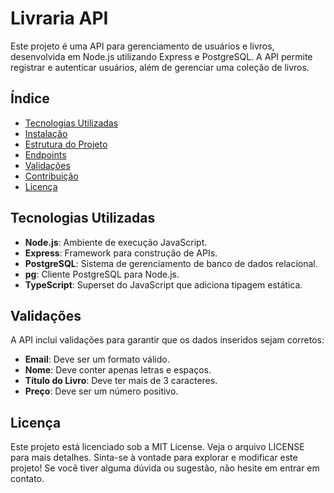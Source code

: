 # Livraria API

Este projeto é uma API para gerenciamento de usuários e livros, desenvolvida em Node.js utilizando Express e PostgreSQL. A API permite registrar e autenticar usuários, além de gerenciar uma coleção de livros.

## Índice

- [Tecnologias Utilizadas](#tecnologias-utilizadas)
- [Instalação](#instalação)
- [Estrutura do Projeto](#estrutura-do-projeto)
- [Endpoints](#endpoints)
- [Validações](#validações)
- [Contribuição](#contribuição)
- [Licença](#licença)

## Tecnologias Utilizadas

- **Node.js**: Ambiente de execução JavaScript.
- **Express**: Framework para construção de APIs.
- **PostgreSQL**: Sistema de gerenciamento de banco de dados relacional.
- **pg**: Cliente PostgreSQL para Node.js.
- **TypeScript**: Superset do JavaScript que adiciona tipagem estática.


## Validações

A API inclui validações para garantir que os dados inseridos sejam corretos:
- **Email**: Deve ser um formato válido.
- **Nome**: Deve conter apenas letras e espaços.
- **Título do Livro**: Deve ter mais de 3 caracteres.
- **Preço**: Deve ser um número positivo.
  
## Licença
Este projeto está licenciado sob a MIT License. Veja o arquivo LICENSE para mais detalhes. Sinta-se à vontade para explorar e modificar este projeto! Se você tiver alguma dúvida ou sugestão, não hesite em entrar em contato.
